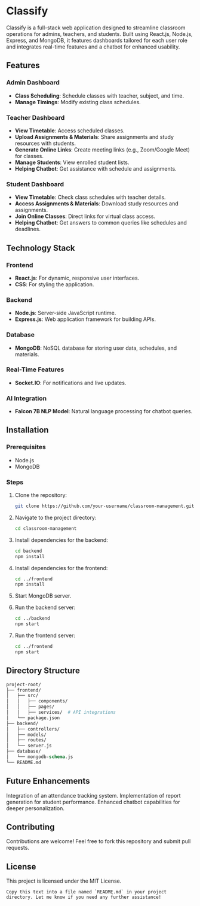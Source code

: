 # Classify

Classify is a full-stack web application designed to streamline classroom operations for admins, teachers, and students. Built using React.js, Node.js, Express, and MongoDB, it features dashboards tailored for each user role and integrates real-time features and a chatbot for enhanced usability.

## Features

### Admin Dashboard
- **Class Scheduling**: Schedule classes with teacher, subject, and time.
- **Manage Timings**: Modify existing class schedules.

### Teacher Dashboard
- **View Timetable**: Access scheduled classes.
- **Upload Assignments & Materials**: Share assignments and study resources with students.
- **Generate Online Links**: Create meeting links (e.g., Zoom/Google Meet) for classes.
- **Manage Students**: View enrolled student lists.
- **Helping Chatbot**: Get assistance with schedule and assignments.

### Student Dashboard
- **View Timetable**: Check class schedules with teacher details.
- **Access Assignments & Materials**: Download study resources and assignments.
- **Join Online Classes**: Direct links for virtual class access.
- **Helping Chatbot**: Get answers to common queries like schedules and deadlines.

## Technology Stack

### Frontend
- **React.js**: For dynamic, responsive user interfaces.
- **CSS**: For styling the application.

### Backend
- **Node.js**: Server-side JavaScript runtime.
- **Express.js**: Web application framework for building APIs.

### Database
- **MongoDB**: NoSQL database for storing user data, schedules, and materials.

### Real-Time Features
- **Socket.IO**: For notifications and live updates.

### AI Integration
- **Falcon 7B NLP Model**: Natural language processing for chatbot queries.

## Installation

### Prerequisites
- Node.js
- MongoDB

### Steps
1. Clone the repository:
   ```bash
   git clone https://github.com/your-username/classroom-management.git
2. Navigate to the project directory:
   ```bash  
   cd classroom-management

3. Install dependencies for the backend:
   ```bash
   cd backend
   npm install
4. Install dependencies for the frontend:
   ```bash
   cd ../frontend
   npm install
5. Start MongoDB server.

6. Run the backend server:
   ```bash
   cd ../backend
   npm start
7. Run the frontend server:
   ```bash
   cd ../frontend
   npm start
## Directory Structure
```graphql
project-root/
├── frontend/
│   ├── src/
│   │   ├── components/
│   │   ├── pages/
│   │   ├── services/  # API integrations
│   └── package.json
├── backend/
│   ├── controllers/
│   ├── models/
│   ├── routes/
│   └── server.js
├── database/
│   └── mongodb-schema.js
└── README.md
```
## Future Enhancements
Integration of an attendance tracking system.
Implementation of report generation for student performance.
Enhanced chatbot capabilities for deeper personalization.

## Contributing
Contributions are welcome! Feel free to fork this repository and submit pull requests.

## License
This project is licensed under the MIT License.

```vbnet
Copy this text into a file named `README.md` in your project directory. Let me know if you need any further assistance!
```






